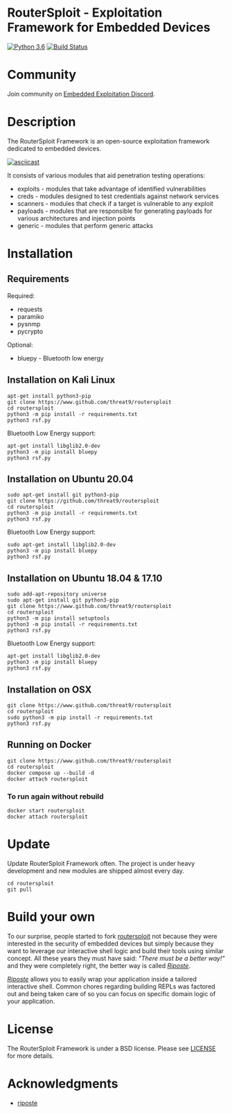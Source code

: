 # RouterSploit - Exploitation Framework for Embedded Devices

[![Python 3.6](https://img.shields.io/badge/Python-3.6-yellow.svg)](http://www.python.org/download/)
[![Build Status](https://travis-ci.org/threat9/routersploit.svg?branch=master)](https://travis-ci.org/threat9/routersploit)

# Community
Join community on [Embedded Exploitation Discord](https://discord.gg/UCXARN2vBx).

# Description
The RouterSploit Framework is an open-source exploitation framework dedicated to embedded devices.

[![asciicast](https://asciinema.org/a/180370.png)](https://asciinema.org/a/180370)

It consists of various modules that aid penetration testing operations:

* exploits - modules that take advantage of identified vulnerabilities
* creds - modules designed to test credentials against network services
* scanners - modules that check if a target is vulnerable to any exploit
* payloads - modules that are responsible for generating payloads for various architectures and injection points
* generic - modules that perform generic attacks 

# Installation

## Requirements

Required:
* requests
* paramiko
* pysnmp
* pycrypto

Optional:
* bluepy - Bluetooth low energy 

## Installation on Kali Linux

```
apt-get install python3-pip
git clone https://www.github.com/threat9/routersploit
cd routersploit
python3 -m pip install -r requirements.txt
python3 rsf.py
```

Bluetooth Low Energy support:
```
apt-get install libglib2.0-dev
python3 -m pip install bluepy
python3 rsf.py
```

## Installation on Ubuntu 20.04

```
sudo apt-get install git python3-pip
git clone https://github.com/threat9/routersploit
cd routersploit
python3 -m pip install -r requirements.txt
python3 rsf.py
```

Bluetooth Low Energy support:

```
sudo apt-get install libglib2.0-dev
python3 -m pip install bluepy
python3 rsf.py
```

## Installation on Ubuntu 18.04 & 17.10

```
sudo add-apt-repository universe
sudo apt-get install git python3-pip
git clone https://www.github.com/threat9/routersploit
cd routersploit
python3 -m pip install setuptools
python3 -m pip install -r requirements.txt
python3 rsf.py
```

Bluetooth Low Energy support:
```
apt-get install libglib2.0-dev
python3 -m pip install bluepy
python3 rsf.py
```


## Installation on OSX

```
git clone https://www.github.com/threat9/routersploit
cd routersploit
sudo python3 -m pip install -r requirements.txt
python3 rsf.py
```

## Running on Docker

```
git clone https://www.github.com/threat9/routersploit
cd routersploit
docker compose up --build -d
docker attach routersploit
```
### To run again without rebuild

```
docker start routersploit
docker attach routersploit
```

# Update

Update RouterSploit Framework often. The project is under heavy development and new modules are shipped almost every day.

```
cd routersploit
git pull
```

# Build your own
To our surprise, people started to fork 
[routersploit](https://github.com/threat9/routersploit) not because they were 
interested in the security of embedded devices but simply because they want to 
leverage our interactive shell logic and build their tools using similar 
concept. All these years they must have said: _"There must be a better way!"_ 
and they were completely right, the better way is called 
[_Riposte_](https://github.com/fwkz/riposte).

[_Riposte_](https://github.com/fwkz/riposte) allows you to easily wrap your 
application inside a tailored interactive shell. Common chores regarding 
building REPLs was factored out and being taken care of so you can 
focus on specific domain logic of your application.
# License

The RouterSploit Framework is under a BSD license.
Please see [LICENSE](LICENSE) for more details.

# Acknowledgments
* [riposte](https://github.com/fwkz/riposte)
